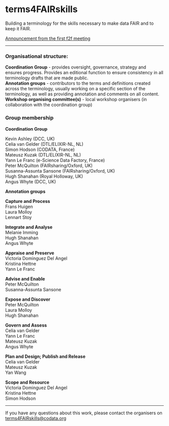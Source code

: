 # terms4FAIRskills

Building a terminology for the skills necessary to make data FAIR and to keep it FAIR.

[Announcement from the first f2f meeting](https://terms4fairskills.github.io/Announcement.html)

---

### Organisational structure:  

**Coordination Group** - provides oversight, governance, strategy and ensures progress. Provides an editional function to ensure consistency in all terminology drafts that are made public.  
**Annotation groups** - contributors to the terms and definitions created across the terminology, usually working on a specific section of the terminology, as well as providing annotation and comments on all content.  
**Workshop organising committee(s)** - local workshop organisers (in collaboration with the coordination group)  

### Group membership  

**Coordination Group**  

Kevin Ashley (DCC, UK)  
Celia van Gelder (DTL/ELIXIR-NL, NL)  
Simon Hodson (CODATA, France)  
Mateusz Kuzak (DTL/ELIXIR-NL, NL)  
Yann Le Franc (e-Science Data Factory, France)  
Peter McQuilton (FAIRsharing/Oxford, UK)  
Susanna-Assunta Sansone (FAIRsharing/Oxford, UK)  
Hugh Shanahan (Royal Holloway, UK)  
Angus Whyte (DCC, UK)  

**Annotation groups**  

**Capture and Process**  
Frans Huigen  
Laura Molloy    
Lennart Stoy  

**Integrate and Analyse**  
Melanie Imming  
Hugh Shanahan  
Angus Whyte  

**Appraise and Preserve**  
Victoria Dominguez Del Angel  
Kristina Hettne  
Yann Le Franc  

**Advise and Enable**  
Peter McQuilton  
Susanna-Assunta Sansone  

**Expose and Discover**  
Peter McQuilton  
Laura Molloy  
Hugh Shanahan  

**Govern and Assess**  
Celia van Gelder  
Yann Le Franc  
Mateusz Kuzak  
Angus Whyte  

**Plan and Design; Publish and Release**  
Celia van Gelder  
Mateusz Kuzak  
Yan Wang  

**Scope and Resource**  
Victoria Dominguez Del Angel  
Kristina Hettne  
Simon Hodson  

---

If you have any questions about this work, please contact the organisers on [terms4FAIRskills@codata.org](mailto:terms4FAIRskills@codata.org)
